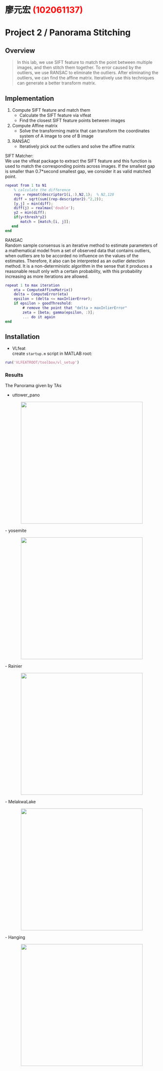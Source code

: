 # 廖元宏 <span style="color:red">(102061137)</span>

# Project 2 / Panorama Stitching

## Overview
> In this lab, we use SIFT feature to match the point between multiple images, and then stitch them together. To error caused by the outliers, we use RANSAC to eliminate the outliers. After eliminating the outliers, we can find the affine matrix. Iteratively use this techniques can generate a better transform matrix.


## Implementation
1. Compute SIFT feature and match them
	* Calculate the SIFT feature via vlfeat
	* Find the closest SIFT feature points between images   
2. Compute Affine matrix
	* Solve the transforming matrix that can transform the coordinates system of A image to one of B image
3. RANSAC
	* Iteratively pick out the outliers and solve the affine matrix

SIFT Matcher:   
We use the vlfeat package to extract the SIFT feature and this function is used to match the corresponding points across images. If the smallest gap is smaller than 0.7*second smallest gap, we consider it as valid matched point.

```Matlab
repeat from 1 to N1
	% calculate the difference
	rep = repmat(descriptor1(i,:),N2,1);  % N2,128
	diff = sqrt(sum((rep-descriptor2).^2,2));
	[y,j] = min(diff);
	diff(j) = realmax('double');
	y2 = min(diff);
	if(y<thresh*y2)
       match = [match;[i, j]];
   end
end
```

RANSAC   
Random sample consensus is an iterative method to estimate parameters of a mathematical model from a set of observed data that contains outliers, when outliers are to be accorded no influence on the values of the estimates. Therefore, it also can be interpreted as an outlier detection method. It is a non-deterministic algorithm in the sense that it produces a reasonable result only with a certain probability, with this probability increasing as more iterations are allowed.


```Matlab
repeat 1 to max iteration
	eta = ComputeAffineMatrix()
	delta = ComputeError(eta)
	epsilon = (delta <= maxInlierError);
	if epsilon > goodThreshold:
		# remove the point that "delta > maxInlierError"
		zeta = [beta; gamma(epsilon, :)];
		... do it again
end
```

## Installation
* VLfeat   
create ```startup.m``` script in MATLAB root:    

```Matlab
run('VLFEATROOT/toolbox/vl_setup')
```

### Results
The Panorama given by TAs   

- uttower_pano   
<p align="center"><img src="https://github.com/andrewliao11/homework2-1/blob/master/code/uttower_pano.jpg?raw=true" width="400"> </p> 
- yosemite  
<p align="center"><img src="https://github.com/andrewliao11/homework2-1/blob/master/code/yosemite.jpg?raw=true" width="400"> </p> 
- Rainier   
<p align="center"><img src="https://github.com/andrewliao11/homework2-1/blob/master/code/Rainier.jpg?raw=true" width="400"> </p> 
- MelakwaLake   
<p align="center"><img src="https://github.com/andrewliao11/homework2-1/blob/master/code/MelakwaLake.jpg?raw=true" width="400"> </p> 
- Hanging   
<p align="center"><img src="https://github.com/andrewliao11/homework2-1/blob/master/code/Hanging.jpg?raw=true" width="400"> </p> 
 


